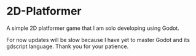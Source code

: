 # 2D-Platformer
A simple 2D platformer game that I am solo developing using Godot.

For now updates will be slow because I have yet to master Godot and its gdscript language. Thank you for your patience.
